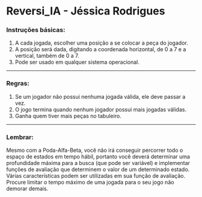 # Reversi_IA - Jéssica Rodrigues

### Instruções básicas:
1. A cada jogada, escolher uma posição a se colocar a peça do jogador. 
2. A posição será dada, digitando a coordenada horizontal, de 0 a 7 e a vertical, também de 0 a 7.
3. Pode ser usado em qualquer sistema operacional.
---
### Regras:
1. Se um jogador não possui nenhuma jogada válida, ele deve passar a vez.
2. O jogo termina quando nenhum jogador possui mais jogadas válidas.
3. Ganha quem tiver mais peças no tabuleiro.
---
### Lembrar:
Mesmo com a Poda-Alfa-Beta, você não irá conseguir percorrer todo o espaço de estados em tempo hábil, portanto você deverá determinar uma profundidade máxima para a busca (que pode ser variável) e implementar
funções de avaliação que determinem o valor de um determinado estado.
<br>Várias características podem ser utilizadas em sua função de avaliação. Procure limitar o tempo máximo de uma jogada
para o seu jogo não demorar demais.
